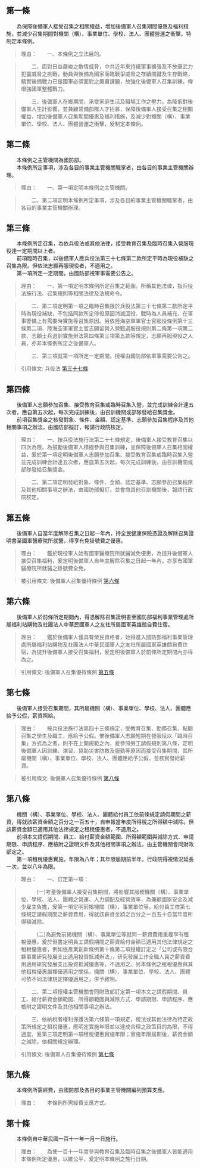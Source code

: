 第一條 
-------
　　為保障後備軍人接受召集之相關權益，增加後備軍人召集期間優惠及福利措施，並減少召集期間對機關（構）、事業單位、學校、法人、團體營運之衝擊，特制定本條例。  
> 理由：　　一、本條例之立法目的。

> 　　二、面對日益嚴峻之敵情威脅，中共近年來持續軍事擴張及不放棄武力犯臺威脅之挑戰，動員與後備為國家面臨戰爭威脅之存續關鍵及生存戰略，精實後備戰力已是國軍必須面對之嚴肅課題，故強化後備軍人召集訓練，俾增強國軍整體戰力。

> 　　三、後備軍人在鄉期間，承受家庭生活及職場工作之壓力，為降低對後備軍人生計影響，並兼顧常備部隊人才招募，保障後備軍人接受召集之相關權益，增加後備軍人召集期間優惠及福利措施，及減少對機關（構）、事業單位、學校、法人、團體營運之衝擊，爰制定本條例。



第二條 
-------
　　本條例之主管機關為國防部。  
　　本條例所定事項，涉及各目的事業主管機關職掌者，由各目的事業主管機關辦理。  
> 理由：　　一、第一項定明本條例之主管機關。

> 　　二、第二項定明本條例所定事項，涉及各目的事業主管機關職掌者，由各目的事業主管機關辦理。



第三條 
-------
　　本條例所定召集，為依兵役法或其他法律，接受教育召集及臨時召集入營服現役達一定期間以上者。  
　　前項臨時召集，以後備軍人應兵役法第三十七條第二款所定平時為現役補缺之召集為限。但依法志願再服現役者，不適用之。  
　　第一項所定一定期間，由國防部視軍事需要公告之。  
> 理由：　　一、第一項定明本條例所定召集之範圍。所稱其他法律，指兵役法施行法、召集規則等相關法律及法規命令。

> 　　二、第二項定明第一項之臨時召集限於兵役法第三十七條第二款所定平時為現役補缺，不包括同款所定停役原因消滅回役、戰時為人員補充、在軍事警備上有需要時實施等召集原因。另依陸海空軍軍官士官服役條例第十三條第二項、陸海空軍軍官士官志願留營入營甄選服役規則第二條第一項第二款、志願士兵選訓實施辦法第四條第三項第五款等規定，志願再服現役之人員，亦非本條例所定之後備軍人。

> 　　三、第三項就第一項所定一定期間，授權由國防部依軍事需要公告之。

> 引用條文: 兵役法 [第三十七條](../../內政/役政/兵役法.md#第三十七條)



第四條 
-------
　　後備軍人志願參加召集、接受教育召集或臨時召集入營，並完成訓練合計達五次者，應自第五次起，每次完成訓練後，由召訓機關或部隊發給召集獎金。  
　　前項召集獎金之核發對象、條件、金額、認定基準、志願參加召集程序及其他相關事項之辦法，由國防部擬訂，報請行政院核定。  
> 理由：　　一、按兵役法施行法第二十七條規定，後備軍人接受教育召集以四次為限。為鼓勵後備軍人積極參與召集訓練，並保障後備軍人召集相關權益，爰於第一項定明後備軍人志願參加召集、接受教育召集或臨時召集入營並完成訓練合計達五次者，應自第五次起，每次完成訓練後，由召訓機關或部隊發給召集獎金。

> 　　二、第二項定明發給對象、條件、金額、認定基準、志願參加召集程序及其他相關事項之辦法，由國防部擬訂，並會商其他召訓機關後，報請行政院核定。



第五條 
-------
　　後備軍人自當年度解除召集之日起一年內，持全民健康保險憑證及解除召集證明書至國軍醫療院所就醫，得享有免掛號費之優惠。  
> 理由：　　鑑於現役軍人始有國軍醫療院所就醫減免優惠，為提升後備軍人接受召集福利，爰定明後備軍人自年度解除召集之日起一年內，亦享有國軍醫療院所就醫之掛號費全免。

> 被引用條文: 後備軍人召集優待條例 [第六條](../..///後備軍人召集優待條例.md#第六條-)



第六條 
-------
　　後備軍人於前條所定期間內，得憑解除召集證明書至國防部福利事業管理處所屬福利站購物及社團法人中華民國軍人之友社所屬國軍英雄館自費住宿。  
> 理由：　　鑑於後備軍人僅具有榮民資格者，始得進入國防部福利事業管理處所屬福利站購物及社團法人中華民國軍人之友社所屬國軍英雄館自費住宿，為提升後備軍人接受召集福利，爰定明後備軍人於前條所定期間內亦得為之。

> 引用條文: 後備軍人召集優待條例 [第五條](../..///後備軍人召集優待條例.md#第五條-)



第七條 
-------
　　後備軍人接受召集期間，其所屬機關（構）、事業單位、學校、法人、團體應給予公假，薪資照給。  
> 理由：　　按兵役法施行法第四十三條規定，受教育召集、勤務召集、點閱召集之學生及職工，應給予公假。惟後備軍人志願短期在營服役以「臨時召集」方式為之者，則不在上開規範之內，爰參照勞工請假規則第八條，定明後備軍人因訓練、演習、協助災害防救及服勤等原因而接受召集期間，其所屬機關（構）、事業單位、學校、法人、團體應給予公假，並核實發給薪資。

> 被引用條文: 後備軍人召集優待條例 [第八條](../..///後備軍人召集優待條例.md#第八條-)



第八條 
-------
　　機關（構）、事業單位、學校、法人、團體給付員工依前條規定請假期間之薪資，得就該薪資金額之百分之一百五十，自申報當年度所得稅之所得額中減除。但該薪資金額已適用其他法律規定之租稅優惠者，不適用之。  
　　前項本文請假期間、員工、給付薪資金額範圍、所得額範圍與減除方式、申請期限、申請程序、應檢附之證明文件及其他相關事項之辦法，由主管機關會同財政部定之。  
　　第一項租稅優惠實施，年限為八年；其年限屆期前半年，行政院得視情況延長一次，並以八年為限。  
> 理由：　　一、訂定第一項：

> 　　　(一)考量後備軍人接受召集期間，將影響其服務機關（構）、事業單位、學校、法人、團體之營運、人力調配及經營效率，為兼顧國家安全及減少雇主負擔，爰第一項定明前揭機關（構）、事業單位等，給付員工依第七條規定請假期間之薪資費用，得就該薪資金額之百分之一百五十自當年度所得額減除。

> 　　　(二)為避免前揭機關（構）、事業單位等就同一薪資費用重複享有租稅優惠，爰於但書定明員工請假期間之薪資給付金額已適用其他法律規定之租稅優惠者，例如依產業創新條例第十條第二項授權訂定之「公司或有限合夥事業研究發展支出適用投資抵減辦法」，研究發展工作全職人員之薪資費用適用研究發展支出投資抵減優惠等，不適用之。另本條例之租稅優惠與其他租稅優惠屬擇優適用之關係，機關（構）、事業單位、學校、法人、團體可依不同法律規定擇優適用之，併予敘明。

> 　　二、第二項授權主管機關會同財政部訂定第一項本文之請假期間、員工、給付薪資金額範圍、所得額範圍與減除方式、申請期限、申請程序、應檢附之證明文件及其他相關事項之辦法。

> 　　三、依納稅者權利保護法第六條第一項規定，稅法或其他法律為特定政策所規定之租稅優惠，應明定實施年限並以達成合理之政策目的為限，不得過度，爰第三項定明第一項租稅優惠實施年限；實施年限屆期後，薪資金額之減除，依相關規定辦理。

> 引用條文: 後備軍人召集優待條例 [第七條](../..///後備軍人召集優待條例.md#第七條-)



第九條 
-------
　　本條例所需經費，由國防部及各目的事業主管機關編列預算支應。  
> 理由：　　本條例所需經費支應方式。



第十條 
-------
　　本條例自中華民國一百十一年一月一日施行。  
> 理由：　　為使一百十一年度參與教育召集及臨時召集之後備軍人皆能適用本條例所定優惠，以維公平，爰定明本條例之施行日期。